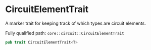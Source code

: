 # CircuitElementTrait

A marker trait for keeping track of which types are circuit elements.

Fully qualified path: `core::circuit::CircuitElementTrait`

```rust
pub trait CircuitElementTrait<T>
```

